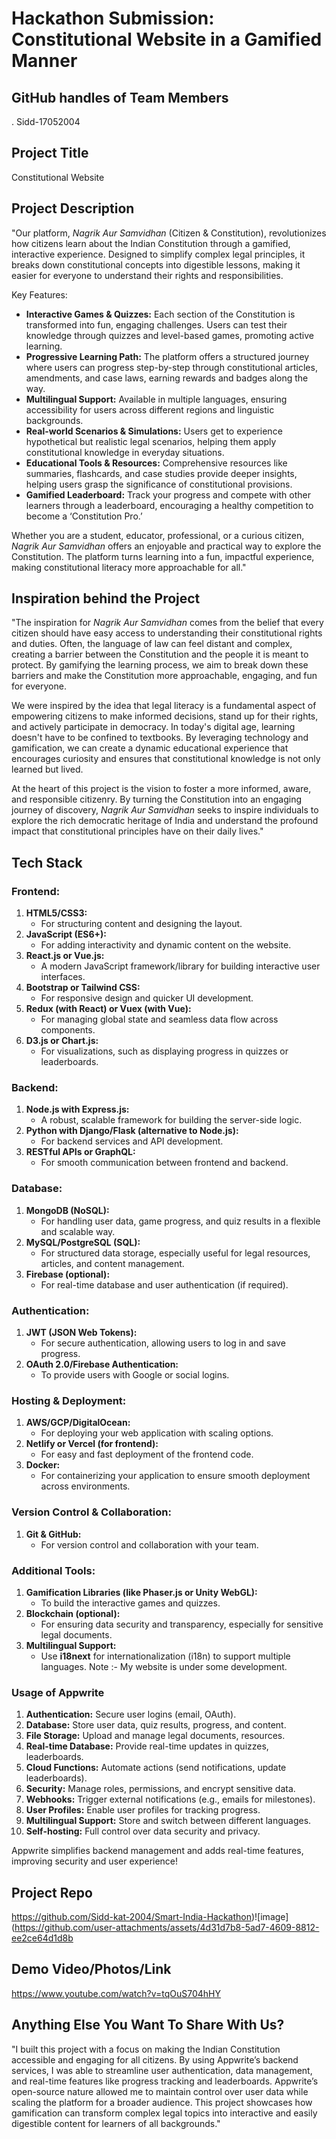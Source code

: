 # Hackathon Submission: Constitutional Website in a Gamified Manner


## GitHub handles of Team Members  
. Sidd-17052004

<!--

. Sidd-17052004

-->

## Project Title
Constitutional Website

<!--

CodeCapture

-->

## Project Description    

"Our platform, *Nagrik Aur Samvidhan* (Citizen & Constitution), revolutionizes how citizens learn about the Indian Constitution through a gamified, interactive experience. Designed to simplify complex legal principles, it breaks down constitutional concepts into digestible lessons, making it easier for everyone to understand their rights and responsibilities.

Key Features:
- **Interactive Games & Quizzes:** Each section of the Constitution is transformed into fun, engaging challenges. Users can test their knowledge through quizzes and level-based games, promoting active learning.
- **Progressive Learning Path:** The platform offers a structured journey where users can progress step-by-step through constitutional articles, amendments, and case laws, earning rewards and badges along the way.
- **Multilingual Support:** Available in multiple languages, ensuring accessibility for users across different regions and linguistic backgrounds.
- **Real-world Scenarios & Simulations:** Users get to experience hypothetical but realistic legal scenarios, helping them apply constitutional knowledge in everyday situations.
- **Educational Tools & Resources:** Comprehensive resources like summaries, flashcards, and case studies provide deeper insights, helping users grasp the significance of constitutional provisions.
- **Gamified Leaderboard:** Track your progress and compete with other learners through a leaderboard, encouraging a healthy competition to become a ‘Constitution Pro.’

Whether you are a student, educator, professional, or a curious citizen, *Nagrik Aur Samvidhan* offers an enjoyable and practical way to explore the Constitution. The platform turns learning into a fun, impactful experience, making constitutional literacy more approachable for all."


<!--

The project I created is...

-->

## Inspiration behind the Project  

"The inspiration for *Nagrik Aur Samvidhan* comes from the belief that every citizen should have easy access to understanding their constitutional rights and duties. Often, the language of law can feel distant and complex, creating a barrier between the Constitution and the people it is meant to protect. By gamifying the learning process, we aim to break down these barriers and make the Constitution more approachable, engaging, and fun for everyone.

We were inspired by the idea that legal literacy is a fundamental aspect of empowering citizens to make informed decisions, stand up for their rights, and actively participate in democracy. In today's digital age, learning doesn't have to be confined to textbooks. By leveraging technology and gamification, we can create a dynamic educational experience that encourages curiosity and ensures that constitutional knowledge is not only learned but lived.

At the heart of this project is the vision to foster a more informed, aware, and responsible citizenry. By turning the Constitution into an engaging journey of discovery, *Nagrik Aur Samvidhan* seeks to inspire individuals to explore the rich democratic heritage of India and understand the profound impact that constitutional principles have on their daily lives." 


<!--

The reason I chose this idea/project was...

-->

## Tech Stack    

### Frontend:
1. **HTML5/CSS3:** 
   - For structuring content and designing the layout.
2. **JavaScript (ES6+):**
   - For adding interactivity and dynamic content on the website.
3. **React.js or Vue.js:**
   - A modern JavaScript framework/library for building interactive user interfaces.
4. **Bootstrap or Tailwind CSS:**
   - For responsive design and quicker UI development.
5. **Redux (with React) or Vuex (with Vue):**
   - For managing global state and seamless data flow across components.
6. **D3.js or Chart.js:**
   - For visualizations, such as displaying progress in quizzes or leaderboards.

### Backend:
1. **Node.js with Express.js:**
   - A robust, scalable framework for building the server-side logic.
2. **Python with Django/Flask (alternative to Node.js):**
   - For backend services and API development.
3. **RESTful APIs or GraphQL:**
   - For smooth communication between frontend and backend.

### Database:
1. **MongoDB (NoSQL):**
   - For handling user data, game progress, and quiz results in a flexible and scalable way.
2. **MySQL/PostgreSQL (SQL):**
   - For structured data storage, especially useful for legal resources, articles, and content management.
3. **Firebase (optional):**
   - For real-time database and user authentication (if required).

### Authentication:
1. **JWT (JSON Web Tokens):**
   - For secure authentication, allowing users to log in and save progress.
2. **OAuth 2.0/Firebase Authentication:**
   - To provide users with Google or social logins.

### Hosting & Deployment:
1. **AWS/GCP/DigitalOcean:**
   - For deploying your web application with scaling options.
2. **Netlify or Vercel (for frontend):**
   - For easy and fast deployment of the frontend code.
3. **Docker:**
   - For containerizing your application to ensure smooth deployment across environments.

### Version Control & Collaboration:
1. **Git & GitHub:**
   - For version control and collaboration with your team.

### Additional Tools:
1. **Gamification Libraries (like Phaser.js or Unity WebGL):**
   - To build the interactive games and quizzes.
2. **Blockchain (optional):**
   - For ensuring data security and transparency, especially for sensitive legal documents.
3. **Multilingual Support:**
   - Use **i18next** for internationalization (i18n) to support multiple languages.
Note :- My website is under some development.

<!--

The technologies I used...

-->

### Usage of Appwrite

1. **Authentication:** Secure user logins (email, OAuth).
2. **Database:** Store user data, quiz results, progress, and content.
3. **File Storage:** Upload and manage legal documents, resources.
4. **Real-time Database:** Provide real-time updates in quizzes, leaderboards.
5. **Cloud Functions:** Automate actions (send notifications, update leaderboards).
6. **Security:** Manage roles, permissions, and encrypt sensitive data.
7. **Webhooks:** Trigger external notifications (e.g., emails for milestones).
8. **User Profiles:** Enable user profiles for tracking progress.
9. **Multilingual Support:** Store and switch between different languages.
10. **Self-hosting:** Full control over data security and privacy.

Appwrite simplifies backend management and adds real-time features, improving security and user experience!

<!--

- Appwrite Databases

I used Appwrite Databases to...

- Appwrite Storage

I used Appwrite Storage to...

.
.
.

-->

## Project Repo  
https://github.com/Sidd-kat-2004/Smart-India-Hackathon)![image](https://github.com/user-attachments/assets/4d31d7b8-5ad7-4609-8812-ee2ce64d1d8b


<!--

https://github.com/code-capture/CodeCapture-Xamarin

-->

## Demo Video/Photos/Link
https://www.youtube.com/watch?v=tqOuS704hHY
<!--

https://www.youtube.com/watch?v=9IBaX1avYWc

-->

## Anything Else You Want To Share With Us?

"I built this project with a focus on making the Indian Constitution accessible and engaging for all citizens. By using Appwrite’s backend services, I was able to streamline user authentication, data management, and real-time features like progress tracking and leaderboards. Appwrite’s open-source nature allowed me to maintain control over user data while scaling the platform for a broader audience. This project showcases how gamification can transform complex legal topics into interactive and easily digestible content for learners of all backgrounds." 

